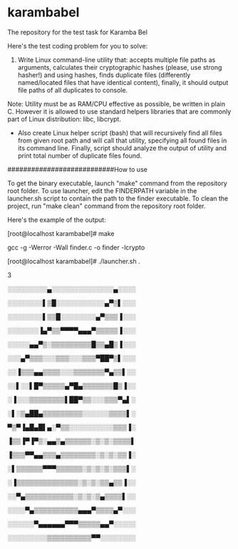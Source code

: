 # karambabel
The repository for the test task for Karamba Bel

Here's the test coding problem for you to solve:

1. Write Linux command-line utility that:
 accepts multiple file paths as arguments,
 calculates their cryptographic hashes (please, use strong hasher!) and
 using hashes, finds duplicate files (differently named/located files that have identical content),
 finally, it should output file paths of all duplicates to console.

Note: Utility must be as RAM/CPU effective as possible, be written in plain C. However it is allowed to use standard helpers libraries that are commonly part of Linux distribution: libc, libcrypt.

- Also create Linux helper script (bash) that will recursively find all files from given root path and will call that utility, specifying all found files in its command line. Finally, script should analyze the output of utility and print total number of duplicate files found.

###########################How to use

To get the binary executable, launch "make" command from the repository root folder.
To use launcher, edit the FINDERPATH variable in the launcher.sh script to contain the path to the finder executable.
To clean the project, run "make clean" command from the repository root folder.

Here's the example of the output:

[root@localhost karambabel]# make

gcc -g -Werror -Wall finder.c -o finder -lcrypto

[root@localhost karambabel]# ./launcher.sh .

3





░░░░░░░░░▄░░░░░░░░░░░░░░▄░░░░

░░░░░░░░▌▒█░░░░░░░░░░░▄▀▒▌░░░

░░░░░░░░▌▒▒█░░░░░░░░▄▀▒▒▒▐░░░

░░░░░░░▐▄▀▒▒▀▀▀▀▄▄▄▀▒▒▒▒▒▐░░░

░░░░░▄▄▀▒░▒▒▒▒▒▒▒▒▒█▒▒▄█▒▐░░░

░░░▄▀▒▒▒░░░▒▒▒░░░▒▒▒▀██▀▒▌░░░

░░▐▒▒▒▄▄▒▒▒▒░░░▒▒▒▒▒▒▒▀▄▒▒▌░░

░░▌░░▌█▀▒▒▒▒▒▄▀█▄▒▒▒▒▒▒▒█▒▐░░

░▐░░░▒▒▒▒▒▒▒▒▌██▀▒▒░░░▒▒▒▀▄▌░

░▌░▒▄██▄▒▒▒▒▒▒▒▒▒░░░░░░▒▒▒▒▌░ 

▀▒▀▐▄█▄█▌▄░▀▒▒░░░░░░░░░░▒▒▒▐░

▐▒▒▐▀▐▀▒░▄▄▒▄▒▒▒▒▒▒░▒░▒░▒▒▒▒▌

▐▒▒▒▀▀▄▄▒▒▒▄▒▒▒▒▒▒▒▒░▒░▒░▒▒▐░

░▌▒▒▒▒▒▒▀▀▀▒▒▒▒▒▒░▒░▒░▒░▒▒▒▌░

░▐▒▒▒▒▒▒▒▒▒▒▒▒▒▒░▒░▒░▒▒▄▒▒▐░░

░░▀▄▒▒▒▒▒▒▒▒▒▒▒░▒░▒░▒▄▒▒▒▒▌░░

░░░░▀▄▒▒▒▒▒▒▒▒▒▒▄▄▄▀▒▒▒▒▄▀░░░

░░░░░░▀▄▄▄▄▄▄▀▀▀▒▒▒▒▒▄▄▀░░░░░

░░░░░░░░░▒▒▒▒▒▒▒▒▒▒▀▀░░░░░░░░ 
